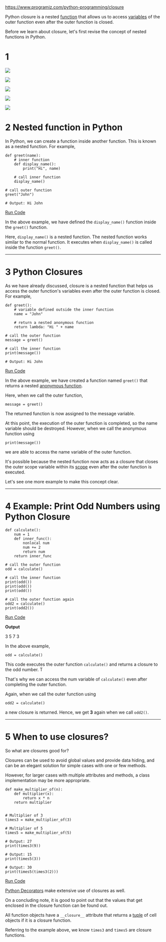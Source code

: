 
https://www.programiz.com/python-programming/closure

Python closure is a nested [function](https://www.programiz.com/python-programming/function) that allows us to access [variables](https://www.programiz.com/python-programming/variables-constants-literals) of the outer function even after the outer function is closed.

Before we learn about closure, let's first revise the concept of nested functions in Python.

# 1 

![](images/Pasted%20image%2020240418160923.png)

![](images/Pasted%20image%2020240418160930.png)

![](images/Pasted%20image%2020240418160937.png)


![](images/Pasted%20image%2020240418160943.png)


![](images/Pasted%20image%2020240418160949.png)


# 2 Nested function in Python

In Python, we can create a function inside another function. This is known as a nested function. For example,

```
def greet(name):
    # inner function
    def display_name():
        print("Hi", name)
    
    # call inner function
    display_name()

# call outer function
greet("John")  

# Output: Hi John
```

[Run Code](https://www.programiz.com/python-programming/online-compiler)

In the above example, we have defined the `display_name()` function inside the `greet()` function.

Here, `display_name()` is a nested function. The nested function works similar to the normal function. It executes when `display_name()` is called inside the function `greet()`.

---

# 3 Python Closures

As we have already discussed, closure is a nested function that helps us access the outer function's variables even after the outer function is closed. For example,

```
def greet():
    # variable defined outside the inner function
    name = "John"
    
    # return a nested anonymous function
    return lambda: "Hi " + name

# call the outer function
message = greet()

# call the inner function
print(message())

# Output: Hi John
```

[Run Code](https://www.programiz.com/python-programming/online-compiler)

In the above example, we have created a function named `greet()` that returns a nested [anonymous function](https://www.programiz.com/python-programming/anonymous-function).

Here, when we call the outer function,

```
message = greet()
```

The returned function is now assigned to the message variable.

At this point, the execution of the outer function is completed, so the name variable should be destroyed. However, when we call the anonymous function using

```
print(message())
```

we are able to access the name variable of the outer function.

It's possible because the nested function now acts as a closure that closes the outer scope variable within its [scope](https://www.programiz.com/python-programming/global-local-nonlocal-variables) even after the outer function is executed.

Let's see one more example to make this concept clear.

---

# 4 Example: Print Odd Numbers using Python Closure

```
def calculate():
    num = 1
    def inner_func():
        nonlocal num
        num += 2
        return num
    return inner_func

# call the outer function
odd = calculate()

# call the inner function
print(odd())
print(odd())
print(odd())

# call the outer function again
odd2 = calculate()
print(odd2())
```

[Run Code](https://www.programiz.com/python-programming/online-compiler)

**Output**

3
5
7
3

In the above example,

```
odd = calculate()
```

This code executes the outer function `calculate()` and returns a closure to the odd number. T

That's why we can access the num variable of `calculate()` even after completing the outer function.

Again, when we call the outer function using

```
odd2 = calculate()
```

a new closure is returned. Hence, we get **3** again when we call `odd2()`.

---

# 5 When to use closures?

So what are closures good for?

Closures can be used to avoid global values and provide data hiding, and can be an elegant solution for simple cases with one or few methods.

However, for larger cases with multiple attributes and methods, a class implementation may be more appropriate.

```
def make_multiplier_of(n):
    def multiplier(x):
        return x * n
    return multiplier


# Multiplier of 3
times3 = make_multiplier_of(3)

# Multiplier of 5
times5 = make_multiplier_of(5)

# Output: 27
print(times3(9))

# Output: 15
print(times5(3))

# Output: 30
print(times5(times3(2)))
```

[Run Code](https://www.programiz.com/python-programming/online-compiler)

[Python Decorators](https://www.programiz.com/python-programming/decorator) make extensive use of closures as well.

On a concluding note, it is good to point out that the values that get enclosed in the closure function can be found out.

All function objects have a `__closure__` attribute that returns a [tuple](https://www.programiz.com/python-programming/tuple) of cell objects if it is a closure function.

Referring to the example above, we know `times3` and `times5` are closure functions.

